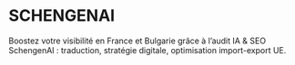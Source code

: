 # SCHENGENAI
Boostez votre visibilité en France et Bulgarie grâce à l’audit IA &amp; SEO SchengenAI : traduction, stratégie digitale, optimisation import-export UE.

